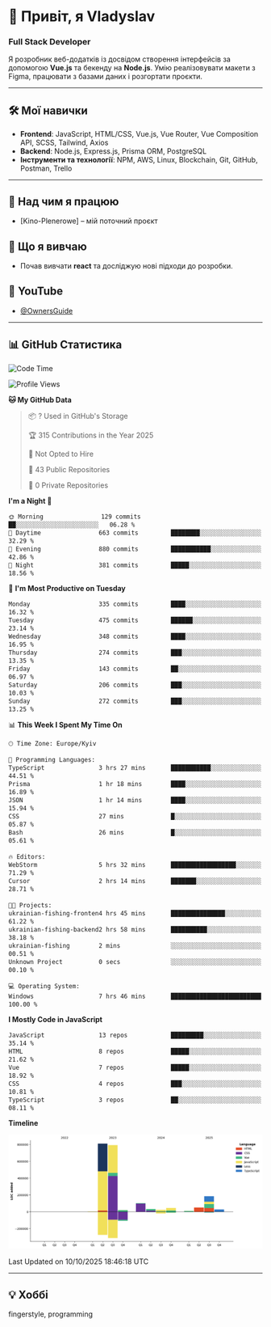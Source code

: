 # 👋 Привіт, я Vladyslav  
### Full Stack Developer  

Я розробник веб-додатків із досвідом створення інтерфейсів за допомогою **Vue.js** та бекенду на **Node.js**. Умію реалізовувати макети з Figma, працювати з базами даних і розгортати проєкти.

---

## 🛠 Мої навички  
- **Frontend**: JavaScript, HTML/CSS, Vue.js, Vue Router, Vue Composition API, SCSS, Tailwind, Axios  
- **Backend**: Node.js, Express.js, Prisma ORM, PostgreSQL  
- **Інструменти та технології**: NPM, AWS, Linux, Blockchain, Git, GitHub, Postman, Trello  

---

## 🔭 Над чим я працюю  
- [Kino-Plenerowe] – мій поточний проєкт

## 🌱 Що я вивчаю  
- Почав вивчати **react** та досліджую нові підходи до розробки.

## 🎥 YouTube  
- [@OwnersGuide](https://www.youtube.com/@OwnersGuide-)
  
---

## 📊 GitHub Статистика  
<!--START_SECTION:waka-->
![Code Time](http://img.shields.io/badge/Code%20Time-104%20hrs%2014%20mins-blue)

![Profile Views](http://img.shields.io/badge/Profile%20Views-0-blue)

**🐱 My GitHub Data** 

> 📦 ? Used in GitHub's Storage 
 > 
> 🏆 315 Contributions in the Year 2025
 > 
> 🚫 Not Opted to Hire
 > 
> 📜 43 Public Repositories 
 > 
> 🔑 0 Private Repositories 
 > 
**I'm a Night 🦉** 

```text
🌞 Morning                129 commits         ██░░░░░░░░░░░░░░░░░░░░░░░   06.28 % 
🌆 Daytime                663 commits         ████████░░░░░░░░░░░░░░░░░   32.29 % 
🌃 Evening                880 commits         ███████████░░░░░░░░░░░░░░   42.86 % 
🌙 Night                  381 commits         █████░░░░░░░░░░░░░░░░░░░░   18.56 % 
```
📅 **I'm Most Productive on Tuesday** 

```text
Monday                   335 commits         ████░░░░░░░░░░░░░░░░░░░░░   16.32 % 
Tuesday                  475 commits         ██████░░░░░░░░░░░░░░░░░░░   23.14 % 
Wednesday                348 commits         ████░░░░░░░░░░░░░░░░░░░░░   16.95 % 
Thursday                 274 commits         ███░░░░░░░░░░░░░░░░░░░░░░   13.35 % 
Friday                   143 commits         ██░░░░░░░░░░░░░░░░░░░░░░░   06.97 % 
Saturday                 206 commits         ███░░░░░░░░░░░░░░░░░░░░░░   10.03 % 
Sunday                   272 commits         ███░░░░░░░░░░░░░░░░░░░░░░   13.25 % 
```


📊 **This Week I Spent My Time On** 

```text
🕑︎ Time Zone: Europe/Kyiv

💬 Programming Languages: 
TypeScript               3 hrs 27 mins       ███████████░░░░░░░░░░░░░░   44.51 % 
Prisma                   1 hr 18 mins        ████░░░░░░░░░░░░░░░░░░░░░   16.89 % 
JSON                     1 hr 14 mins        ████░░░░░░░░░░░░░░░░░░░░░   15.94 % 
CSS                      27 mins             █░░░░░░░░░░░░░░░░░░░░░░░░   05.87 % 
Bash                     26 mins             █░░░░░░░░░░░░░░░░░░░░░░░░   05.61 % 

🔥 Editors: 
WebStorm                 5 hrs 32 mins       ██████████████████░░░░░░░   71.29 % 
Cursor                   2 hrs 14 mins       ███████░░░░░░░░░░░░░░░░░░   28.71 % 

🐱‍💻 Projects: 
ukrainian-fishing-fronten4 hrs 45 mins       ███████████████░░░░░░░░░░   61.22 % 
ukrainian-fishing-backend2 hrs 58 mins       ██████████░░░░░░░░░░░░░░░   38.18 % 
ukrainian-fishing        2 mins              ░░░░░░░░░░░░░░░░░░░░░░░░░   00.51 % 
Unknown Project          0 secs              ░░░░░░░░░░░░░░░░░░░░░░░░░   00.10 % 

💻 Operating System: 
Windows                  7 hrs 46 mins       █████████████████████████   100.00 % 
```

**I Mostly Code in JavaScript** 

```text
JavaScript               13 repos            █████████░░░░░░░░░░░░░░░░   35.14 % 
HTML                     8 repos             █████░░░░░░░░░░░░░░░░░░░░   21.62 % 
Vue                      7 repos             █████░░░░░░░░░░░░░░░░░░░░   18.92 % 
CSS                      4 repos             ███░░░░░░░░░░░░░░░░░░░░░░   10.81 % 
TypeScript               3 repos             ██░░░░░░░░░░░░░░░░░░░░░░░   08.11 % 
```



**Timeline**

![Lines of Code chart](https://raw.githubusercontent.com/owner6/owner6/main/assets/bar_graph.png)


 Last Updated on 10/10/2025 18:46:18 UTC
<!--END_SECTION:waka-->




---

## 💡 Хоббі  
fingerstyle, programming  
